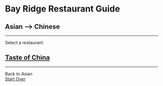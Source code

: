# Bay Ridge Restaurant Guide
## Asian --> Chinese
---
Select a restaurant:
## [Taste of China](http://www.brooklyntasteofchina.com/)
---
Back to Asian  
[Start Over](../)